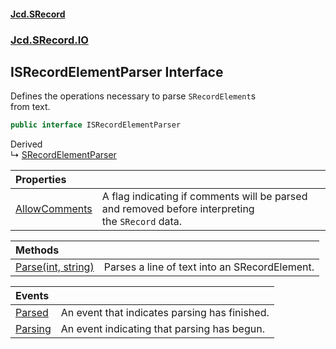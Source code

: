 #### [Jcd.SRecord](index.md 'index')
### [Jcd.SRecord.IO](Jcd.SRecord.IO.md 'Jcd.SRecord.IO')

## ISRecordElementParser Interface

Defines the operations necessary to parse `SRecordElement`s  
from text.

```csharp
public interface ISRecordElementParser
```

Derived  
&#8627; [SRecordElementParser](Jcd.SRecord.IO.SRecordElementParser.md 'Jcd.SRecord.IO.SRecordElementParser')

| Properties | |
| :--- | :--- |
| [AllowComments](Jcd.SRecord.IO.ISRecordElementParser.AllowComments.md 'Jcd.SRecord.IO.ISRecordElementParser.AllowComments') | A flag indicating if comments will be parsed and removed before interpreting<br/>the `SRecord` data. |

| Methods | |
| :--- | :--- |
| [Parse(int, string)](Jcd.SRecord.IO.ISRecordElementParser.Parse(int,string).md 'Jcd.SRecord.IO.ISRecordElementParser.Parse(int, string)') | Parses a line of text into an SRecordElement. |

| Events | |
| :--- | :--- |
| [Parsed](Jcd.SRecord.IO.ISRecordElementParser.Parsed.md 'Jcd.SRecord.IO.ISRecordElementParser.Parsed') | An event that indicates parsing has finished. |
| [Parsing](Jcd.SRecord.IO.ISRecordElementParser.Parsing.md 'Jcd.SRecord.IO.ISRecordElementParser.Parsing') | An event indicating that parsing has begun. |
